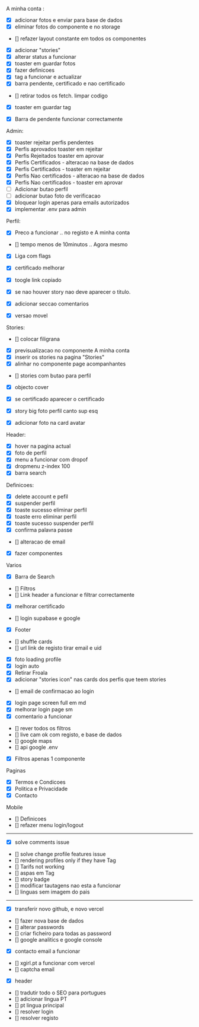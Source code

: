 A minha conta :
- [X] adicionar fotos e enviar para base de dados
- [X] eliminar fotos do componente e no storage 
- [] refazer layout constante em todos os componentes
- [X] adicionar "stories"
- [X] alterar status a funcionar 
- [X] toaster em guardar fotos
- [X] fazer definicoes
- [X] tag a funcionar e actualizar
- [X] barra pendente, certificado e nao certificado
- [] retirar todos os fetch. limpar codigo
- [X] toaster em guardar tag
- [X] Barra de pendente funcionar correctamente


Admin: 
- [X]  toaster rejeitar perfis pendentes
- [X] Perfis aprovados toaster em rejeitar
- [X] Perfis Rejeitados toaster em aprovar
- [X] Perfis Certificados - alteracao na base de dados
- [X] Perfis Certificados - toaster em rejeitar
- [X] Perfis Nao certificados - alteracao na base de dados
- [X] Perfis Nao certificados -  toaster em aprovar
- [ ] Adicionar butao perfil
- [ ] adicionar butao foto de verificacao
- [X] bloquear login apenas para emails autorizados
- [X] implementar .env para admin

Perfil: 
- [X] Preco a funcionar .. no registo e A minha conta
- [] tempo menos de 10minutos .. Agora mesmo
- [X] Liga com flags
- [X] certificado melhorar 
- [X] toogle link copiado
- [X] se nao houver story nao deve aparecer o titulo.
- [X] adicionar seccao comentarios
- [X] versao movel


Stories: 
- [] colocar filigrana
- [X] previsualizacao no componente A minha conta
- [X] inserir os stories na pagina "Stories"
- [X] alinhar no componente page acompanhantes
- [] stories com  butao para perfil
- [X] objecto cover 
- [X] se certificado aparecer o certificado
- [X] story big foto perfil canto sup esq
- [X] adicionar foto na card avatar


Header:
- [X] hover na pagina actual
- [X] foto de perfil
- [X] menu a funcionar com dropof
- [X] dropmenu z-index 100
- [X]  barra search

Definicoes:
- [X] delete account e pefil 
- [X] suspender perfil
- [X] toaste sucesso eliminar perfil
- [X] toaste erro eliminar perfil
- [X] toaste sucesso suspender perfil
- [X] confirma palavra passe
- [] alteracao de email 
- [X] fazer componentes

Varios
- [X] Barra de Search
- [] Filtros
- [] Link header a funcionar e filtrar correctamente
- [X] melhorar certificado 
- [] login supabase e google
- [X] Footer
- [] shuffle cards
- [] url link de registo tirar email e uid
- [X] foto loading profile
- [X] login auto
- [X] Retirar Froala
- [X] adicionar "stories icon" nas cards dos perfis que teem stories
- [] email de confirmacao ao login 
- [X] login page screen full em md
- [X] melhorar login page sm
- [X] comentario a funcionar
- [] rever todos os filtros
- [] live cam ok  com registo, e base de dados
- [] google maps
- [] api google .env
- [X] Filtros apenas 1 componente

Paginas
- [X] Termos e Condicoes
- [X] Politica e Privacidade
- [X] Contacto

Mobile
- [] Definicoes
- [] refazer menu login/logout




-----------

- [X] solve comments issue
- [] solve change profile features issue
- [] rendering profiles only if they have Tag
- [] Tarifs not working
- [] aspas em Tag
- [] story badge
- [] modificar tautagens nao esta a funcionar
- [] linguas sem imagem do pais



-------
- [x] transferir novo github, e novo vercel
- [] fazer nova base de dados
- [] alterar passwords
- [] criar ficheiro para todas as password
- [] google analitics e google console
- [X] contacto email a funcionar
- [] xgirl.pt a funcionar com vercel
- [] captcha email
- [X] header 
- [] tradutir todo o SEO para portugues 
- [] adicionar lingua PT
- [] pt lingua principal
- [] resolver login
- [] resolver registo
